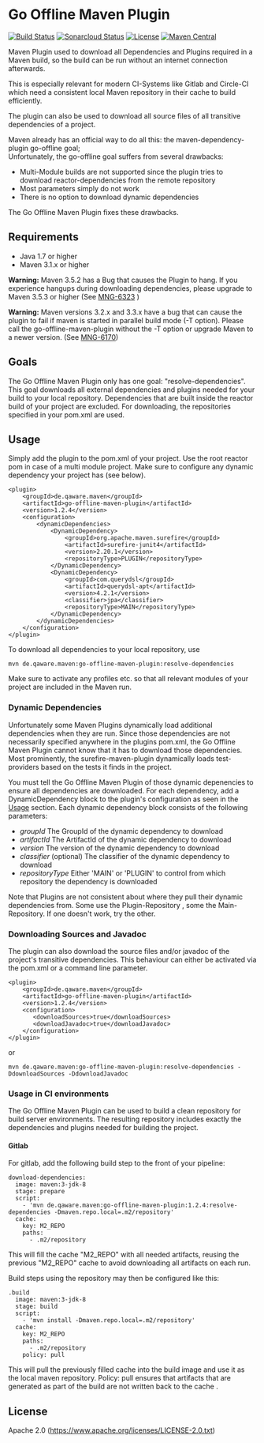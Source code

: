 # Go Offline Maven Plugin
[![Build Status](https://travis-ci.org/qaware/go-offline-maven-plugin.svg?branch=master)](https://travis-ci.org/qaware/go-offline-maven-plugin)
[![Sonarcloud Status](https://sonarcloud.io/api/project_badges/measure?project=de.qaware.maven%3Ago-offline-maven-plugin&metric=alert_status)](https://sonarcloud.io/dashboard?id=de.qaware.maven%3Ago-offline-maven-plugin)
[![License](https://img.shields.io/badge/License-Apache%202.0-blue.svg)](https://opensource.org/licenses/Apache-2.0)
[![Maven Central](https://maven-badges.herokuapp.com/maven-central/de.qaware.maven/go-offline-maven-plugin/badge.svg)](https://maven-badges.herokuapp.com/maven-central/de.qaware.maven/go-offline-maven-plugin)

Maven Plugin used to download all Dependencies and Plugins required in a Maven build,
so the build can be run without an internet connection afterwards.

This is especially relevant for modern CI-Systems like Gitlab and Circle-CI which
need a consistent local Maven repository in their cache to build efficiently.

The plugin can also be used to download all source files of all transitive dependencies
of a project.

Maven already has an official way to do all this: the maven-dependency-plugin go-offline goal;  
Unfortunately, the go-offline goal suffers from several drawbacks:

- Multi-Module builds are not supported since the plugin tries to download reactor-dependencies from the remote repository
- Most parameters simply do not work
- There is no option to download dynamic dependencies

The Go Offline Maven Plugin fixes these drawbacks.  

## Requirements
- Java 1.7 or higher
- Maven 3.1.x or higher

**Warning:** Maven 3.5.2 has a Bug that causes the Plugin to hang. If you experience hangups during downloading dependencies, please upgrade to Maven 3.5.3 or higher (See [MNG-6323](https://issues.apache.org/jira/browse/MNG-6323) )

**Warning:** Maven versions 3.2.x and 3.3.x have a bug that can cause the plugin to fail if maven is started in parallel build mode (-T option). Please call the go-offline-maven-plugin
without the -T option or upgrade Maven to a newer version. (See [MNG-6170](https://issues.apache.org/jira/browse/MNG-6170))  

## Goals
The Go Offline Maven Plugin only has one goal: "resolve-dependencies". This goal downloads
all external dependencies and plugins needed for your build to your local repository.
Dependencies that are built inside the reactor build of your project are excluded. For downloading,
the repositories specified in your pom.xml are used.

## Usage
Simply add the plugin to the pom.xml of your project. Use the root reactor pom in case of a multi module project.
Make sure to configure any dynamic dependency your project has (see below).

    <plugin>
        <groupId>de.qaware.maven</groupId>
        <artifactId>go-offline-maven-plugin</artifactId>
        <version>1.2.4</version>
        <configuration>
            <dynamicDependencies>
                <DynamicDependency>
                    <groupId>org.apache.maven.surefire</groupId>
                    <artifactId>surefire-junit4</artifactId>
                    <version>2.20.1</version>
                    <repositoryType>PLUGIN</repositoryType>
                </DynamicDependency>
                <DynamicDependency>
                    <groupId>com.querydsl</groupId>
                    <artifactId>querydsl-apt</artifactId>
                    <version>4.2.1</version>
                    <classifier>jpa</classifier>
                    <repositoryType>MAIN</repositoryType>
                </DynamicDependency>
            </dynamicDependencies>
        </configuration>
    </plugin>
    
To download all dependencies to your local repository, use
    
    mvn de.qaware.maven:go-offline-maven-plugin:resolve-dependencies

Make sure to activate any profiles etc. so that all relevant modules of your project are included
in the Maven run.

### Dynamic Dependencies
Unfortunately some Maven Plugins dynamically load additional dependencies when they are run. Since those
dependencies are not necessarily specified anywhere in the plugins pom.xml, the Go Offline Maven Plugin
cannot know that it has to download those dependencies. Most prominently, the surefire-maven-plugin dynamically
loads test-providers based on the tests it finds in the project.

You must tell the Go Offline Maven Plugin of those dynamic depenencies to ensure all dependencies are downloaded.
For each dependency, add a DynamicDependency block to the plugin's configuration as seen in the [Usage](#usage) section.
Each dynamic dependency block consists of the following parameters:

- *groupId* The GroupId of the dynamic dependency to download
- *artifactId* The ArtifactId of the dynamic dependency to download
- *version* The version of the dynamic dependency to download
- *classifier* (optional) The classifier of the dynamic dependency to download
- *repositoryType* Either 'MAIN' or 'PLUGIN' to control from which repository the dependency is downloaded

Note that Plugins are not consistent about where they pull their dynamic dependencies from. Some use the Plugin-Repository
, some the Main-Repository. If one doesn't work, try the other.

### Downloading Sources and Javadoc
The plugin can also download the source files and/or javadoc of the project's transitive dependencies. This behaviour can either be activated via the pom.xml
or a command line parameter.

    <plugin>
        <groupId>de.qaware.maven</groupId>
        <artifactId>go-offline-maven-plugin</artifactId>
        <version>1.2.4</version>
        <configuration>
           <downloadSources>true</downloadSources>
           <downloadJavadoc>true</downloadJavadoc>
        </configuration>
    </plugin>          
    
or

    mvn de.qaware.maven:go-offline-maven-plugin:resolve-dependencies -DdownloadSources -DdownloadJavadoc
    
### Usage in CI environments
The Go Offline Maven Plugin can be used to build a clean repository for build server environments. The resulting repository includes exactly the dependencies and
plugins needed for building the project.

#### Gitlab

For gitlab, add the following build step to the front of your pipeline:

    download-dependencies:
      image: maven:3-jdk-8
      stage: prepare
      script:
        - 'mvn de.qaware.maven:go-offline-maven-plugin:1.2.4:resolve-dependencies -Dmaven.repo.local=.m2/repository'
      cache:
        key: M2_REPO
        paths:
          - .m2/repository
          
This will fill the cache "M2_REPO" with all needed artifacts, reusing the previous "M2_REPO" cache to avoid downloading all artifacts on each run.

Build steps using the repository may then be configured like this:

    .build
      image: maven:3-jdk-8
      stage: build
      script:
        - 'mvn install -Dmaven.repo.local=.m2/repository'
      cache:
        key: M2_REPO
        paths:
          - .m2/repository
        policy: pull

This will pull the previously filled cache into the build image and use it as the local maven repository.
Policy: pull ensures that artifacts that are generated as part of the build are not written back to the cache
                                                                                                             .
    
## License

Apache 2.0 (https://www.apache.org/licenses/LICENSE-2.0.txt) 
    
